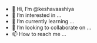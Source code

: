 - 👋 Hi, I’m @keshavaashiya
- 👀 I’m interested in ...
- 🌱 I’m currently learning ...
- 💞️ I’m looking to collaborate on ...
- 📫 How to reach me ...

<!---
keshavaashiya/keshavaashiya is a ✨ special ✨ repository because its `README.md` (this file) appears on your GitHub profile.
You can click the Preview link to take a look at your changes.
--->
